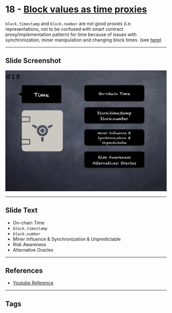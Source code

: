 # 18 - [Block values as time proxies](Block%20values%20as%20time%20proxies.md)
`block.timestamp` and `block.number` are not good proxies (i.e. representations, not to be confused with smart contract proxy/implementation pattern) for time because of issues with synchronization, miner manipulation and changing block times. (see [here](https://swcregistry.io/docs/SWC-116))
___
## Slide Screenshot
![018.jpg](../../images/4.%20Pitfalls%20and%20Best%20Practices%20101/018.jpg)
___
## Slide Text
- On-chain Time
- `block.timestamp`
- `block.number`
- Miner Influence & Synchronization & Unpredictable
- Risk Awareness
- Alternative Oracles
___
## References
- [Youtube Reference](https://youtu.be/OOzyoaYIw2k?t=1607)
___
## Tags
